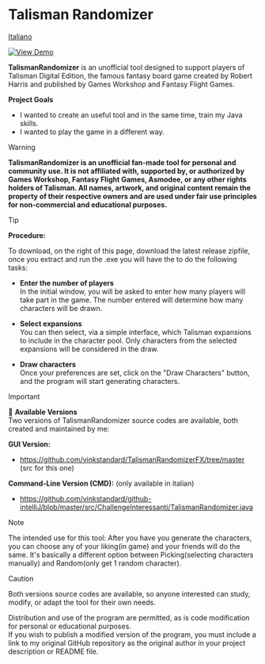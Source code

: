 # Talisman Randomizer

[Italiano](README.it.md) 

[![View Demo](https://img.shields.io/badge/▶%20View%20Demo-gray)](img/clip.gif)

**TalismanRandomizer** is an unofficial tool designed to support players of Talisman Digital Edition, the famous fantasy board game created by Robert Harris and published by Games Workshop and Fantasy Flight Games.

**Project Goals**  

- I wanted to create an useful tool and in the same time, train my Java skills.
- I wanted to play the game in a different way.

> [!WARNING]
> **TalismanRandomizer is an unofficial fan-made tool for personal and community use.
> It is not affiliated with, supported by, or authorized by Games Workshop, Fantasy Flight Games, Asmodee, or any other rights holders of Talisman.
> All names, artwork, and original content remain the property of their respective owners and are used under fair use principles for non-commercial and educational purposes.**

> [!TIP]
> **Procedure:**
> 
> To download, on the right of this page, download the latest release zipfile, once you extract and run the .exe you will have the to do the following tasks:
> 
> - **Enter the number of players**  
>  In the initial window, you will be asked to enter how many players will take part in the game. The number entered will determine how many characters will be drawn.
>
> - **Select expansions**  
>  You can then select, via a simple interface, which Talisman expansions to include in the character pool. Only characters from the selected expansions will be considered in the draw.
>
> - **Draw characters**  
>  Once your preferences are set, click on the "Draw Characters" button, and the program will start generating characters.

> [!IMPORTANT]  
> 🔗 **Available Versions**  
> Two versions of TalismanRandomizer source codes are available, both created and maintained by me:
>
> **GUI Version:**  
> - https://github.com/vinkstandard/TalismanRandomizerFX/tree/master (src for this one)
>
> **Command-Line Version (CMD):** (only available in italian)
> - https://github.com/vinkstandard/github-intelliJ/blob/master/src/ChallengeInteressanti/TalismanRandomizer.java

> [!NOTE]
> The intended use for this tool:
> After you have you generate the characters, you can choose any of your liking(in game) and your friends will do the same.
> It's basically a different option between Picking(selecting characters manually) and Random(only get 1 random character).

> [!CAUTION]
> Both versions source codes are available, so anyone interested can study, modify, or adapt the tool for their own needs.
>
> Distribution and use of the program are permitted, as is code modification for personal or educational purposes.  
> If you wish to publish a modified version of the program, you must include a link to my original GitHub repository as the original author in your project description or README file.
